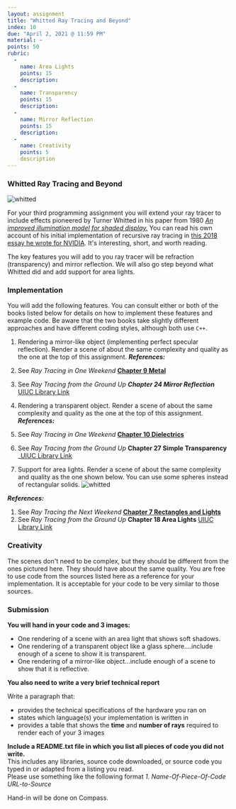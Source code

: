 ```yaml
---
layout: assignment
title: "Whitted Ray Tracing and Beyond"
index: 10
due: "April 2, 2021 @ 11:59 PM"
material: ~
points: 50
rubric:
  -
    name: Area Lights
    points: 15
    description: 
  -
    name: Transparency
    points: 15
    description: 
  - 
    name: Mirror Reflection
    points: 15
    description: 
  - 
    name: Creativity
    points: 5
    description
---
```


### Whitted Ray Tracing and Beyond

![whitted](https://illinois-cs419.github.io/img/whitted.jpg)  

For your third programming assignment you will extend your ray tracer to include effects pioneered by Turner Whitted in his paper from 1980  [*An improved illumination model for shaded display.*](https://dl.acm.org/doi/10.1145/358876.358882)  You can read his own account of his initial implementation of recursive ray tracing in [this 2018 essay he wrote for NVIDIA](https://blogs.nvidia.com/blog/2018/08/01/ray-tracing-global-illumination-turner-whitted/). It's interesting, short, and worth reading.

The key features you will add to you ray tracer will be refraction (transparency) and mirror reflection. We will also go step beyond what Whitted did and add support for area lights.

### Implementation

You will add the following features. You can consult either or both of the books listed below for details on how to implement these features and example code. Be aware that the two books take slightly different approaches and have different coding styles, although both use `C++`.

1. Rendering a mirror-like object (implementing perfect specular reflection). Render a scene of about the same complexity and quality as the one at the top of this assignment. 
  _**References:**_

  1. See _Ray Tracing in One Weekend_   [**Chapter 9 Metal**](https://raytracing.github.io/books/RayTracingInOneWeekend.html#metal)
  2. See _Ray Tracing from the Ground Up **Chapter 24 Mirror Reflection**_  [UIUC Library Link](https://i-share-uiu.primo.exlibrisgroup.com/permalink/01CARLI_UIU/q1ojeg/alma99947038912205899)

2. Rendering a transparent object. Render a scene of about the same complexity and quality as the one at the top of this assignment. 
  _**References:**_

  1. See _Ray Tracing in One Weekend_   [**Chapter 10 Dielectrics**](https://raytracing.github.io/books/RayTracingInOneWeekend.html#dielectrics)
  2. See _Ray Tracing from the Ground Up_ **Chapter 27 Simple Transparency** _[UIUC Library Link](https://i-share-uiu.primo.exlibrisgroup.com/permalink/01CARLI_UIU/q1ojeg/alma99947038912205899)

3. Support for area lights. Render a scene of about the same complexity and quality as the one shown below. You can use some spheres instead of rectangular solids.
  ![whitted](https://illinois-cs419.github.io/img/light.PNG) 

  _**References:**_

  1. See _Ray Tracing the Next Weekend_  [**Chapter 7 Rectangles and Lights**](https://raytracing.github.io/books/RayTracingTheNextWeek.html#rectanglesandlights) 
  2. See _Ray Tracing from the Ground Up_ **Chapter 18 Area Lights**  [UIUC Library Link](https://i-share-uiu.primo.exlibrisgroup.com/permalink/01CARLI_UIU/q1ojeg/alma99947038912205899)      
### Creativity

The scenes don't need to be complex, but they should be different from the ones pictured here. They should have about the same quality. You are free to use code from the sources listed here as a reference for your implementation. It is acceptable for your code to be very similar to those sources.

### Submission

**You will hand in your code and 3 images:**

+ One rendering of a scene with an area light that shows soft shadows.
+ One rendering of a transparent object like a glass sphere....include enough of a scene to show it is transparent.
+ One rendering of a mirror-like object...include enough of a scene to show that it is reflective.

**You also need to write a very brief technical report**

Write a paragraph that:
+ provides the technical specifications of the hardware you ran on
+ states which language(s) your implementation is written in
+ provides a table that shows the **time** and **number of rays** required to render each of your 3 images

**Include a README.txt file in which you list all pieces of code you did not write.**  
This includes any libraries, source code downloaded, or source code you typed in or adapted from a listing you read.  
Please use something like the following format _1. Name-Of-Piece-Of-Code URL-to-Source_ 

Hand-in will be done on Compass.
